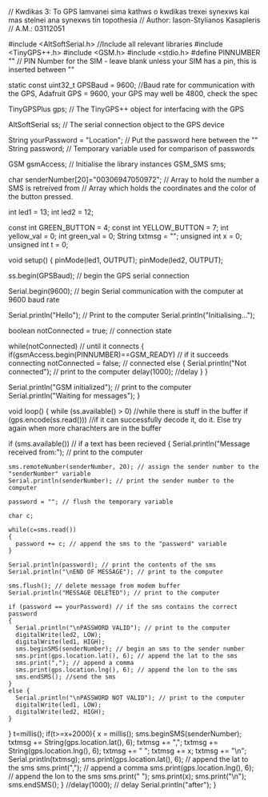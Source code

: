 // Kwdikas 3: To GPS lamvanei sima kathws o kwdikas trexei synexws kai mas stelnei ana synexws tin topothesia
// Author: Iason-Stylianos Kasapleris
// A.M.: 03112051 

#include <AltSoftSerial.h> //Include all relevant libraries
#include <TinyGPS++.h>
#include <GSM.h>
#include <stdio.h>
#define PINNUMBER "" // PIN Number for the SIM - leave blank unless your SIM has a pin, this is inserted between ""


static const uint32_t GPSBaud = 9600; //Baud rate for communication with the GPS, Adafruit GPS = 9600, your GPS may well be 4800, check the spec

TinyGPSPlus gps; // The TinyGPS++ object for interfacing with the GPS

AltSoftSerial ss; // The serial connection object to the GPS device

String yourPassword = "Location"; // Put the password here between the ""
String password; // Temporary variable used for comparison of passwords

GSM gsmAccess; // Initialise the library instances
GSM_SMS sms;

char senderNumber[20]="00306947050972"; // Array to hold the number a SMS is retreived from
// Array which holds the coordinates and the color of the button pressed.

int led1 = 13;
int led2 = 12;


const int GREEN_BUTTON = 4;
const int YELLOW_BUTTON  = 7; 
int yellow_val  = 0;
int green_val   = 0;
String txtmsg = "";
unsigned int x = 0;
unsigned int t = 0;

void setup()
{
  pinMode(led1, OUTPUT);
  pinMode(led2, OUTPUT);
  
  
  ss.begin(GPSBaud); // begin the GPS serial connection
 
  Serial.begin(9600); // begin Serial communication with the computer at 9600 baud rate

  Serial.println("Hello"); // Print to the computer
  Serial.println("Initialising...");
 
  boolean notConnected = true; // connection state

  while(notConnected) // until it connects
  {
    if(gsmAccess.begin(PINNUMBER)==GSM_READY) // if it succeeds connecting
      notConnected = false; // connected
    else
    {
      Serial.println("Not connected"); // print to the computer
      delay(1000); //delay
    }
  }

  Serial.println("GSM initialized");      // print to the computer
  Serial.println("Waiting for messages");
}


void loop()
{
  while (ss.available() > 0) //while there is stuff in the buffer
    if (gps.encode(ss.read())) //if it can successfully decode it, do it. Else try again when more charachters are in the buffer

 if (sms.available()) // if a text has been recieved
  {
    Serial.println("Message received from:"); // print to the computer

    sms.remoteNumber(senderNumber, 20); // assign the sender number to the "senderNumber" variable
    Serial.println(senderNumber); // print the sender number to the computer
    
    password = ""; // flush the temporary variable

    char c;
    
    while(c=sms.read())
    {
      password += c; // append the sms to the "password" variable
    }

    Serial.println(password); // print the contents of the sms
    Serial.println("\nEND OF MESSAGE"); // print to the computer

    sms.flush(); // delete message from modem buffer
    Serial.println("MESSAGE DELETED"); // print to the computer

    if (password == yourPassword) // if the sms contains the correct password
    {
      Serial.println("\nPASSWORD VALID"); // print to the computer
      digitalWrite(led2, LOW);
      digitalWrite(led1, HIGH);
      sms.beginSMS(senderNumber); // begin an sms to the sender number
      sms.print(gps.location.lat(), 6); // append the lat to the sms
      sms.print(","); // append a comma
      sms.print(gps.location.lng(), 6); // append the lon to the sms
      sms.endSMS(); //send the sms
    }
    else {
      Serial.println("\nPASSWORD NOT VALID"); // print to the computer
      digitalWrite(led1, LOW);
      digitalWrite(led2, HIGH);
    }
  }
    t=millis();
    if(t>=x+2000){
    x = millis();
    sms.beginSMS(senderNumber);
    txtmsg += String(gps.location.lat(), 6);
    txtmsg += ",";
    txtmsg += String(gps.location.lng(), 6);
    txtmsg += " ";
    txtmsg += x;
    txtmsg += "\n";
    Serial.println(txtmsg);
    sms.print(gps.location.lat(), 6); // append the lat to the sms
    sms.print(","); // append a comma
    sms.print(gps.location.lng(), 6); // append the lon to the sms
    sms.print(" ");
    sms.print(x);
    sms.print("\n");
    sms.endSMS();
    }
  //delay(1000); // delay
  Serial.println("after");
}
